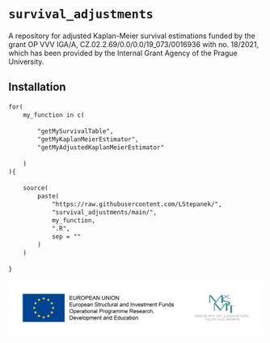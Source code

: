 # `survival_adjustments`

A repository for adjusted Kaplan-Meier survival estimations funded by the grant OP VVV IGA/A, CZ.02.2.69/0.0/0.0/19_073/0016936 with no. 18/2021, which has been provided by the Internal Grant Agency of the Prague University.

## Installation

```
for(
    my_function in c(
        
        "getMySurvivalTable",
        "getMyKaplanMeierEstimator",
        "getMyAdjustedKaplanMeierEstimator"
        
    )
){
    
    source(
        paste(
            "https://raw.githubusercontent.com/LStepanek/",
            "survival_adjustments/main/",
            my_function,
            ".R",
            sep = ""
        )
    )
    
}

```

<p align="center">
  <img src="https://raw.githubusercontent.com/LStepanek/survival_adjustments/main/_EU_grant_funding_logo_.jpg">
</p>
